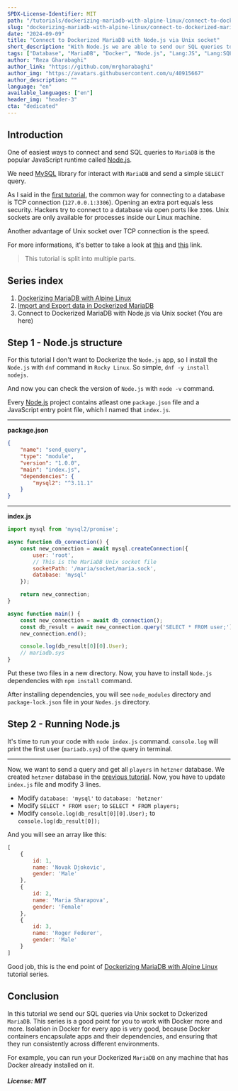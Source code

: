 ```yaml
---
SPDX-License-Identifier: MIT
path: "/tutorials/dockerizing-mariadb-with-alpine-linux/connect-to-dockerized-mariadb-with-nodejs-via-unix-socket"
slug: "dockerizing-mariadb-with-alpine-linux/connect-to-dockerized-mariadb-with-nodejs-via-unix-socket"
date: "2024-09-09"
title: "Connect to Dockerized MariaDB with Node.js via Unix socket"
short_description: "With Node.js we are able to send our SQL queries to a Dockerized MariaDB."
tags: ["Database", "MariaDB", "Docker", "Node.js", "Lang:JS", "Lang:SQL"]
author: "Reza Gharabaghi"
author_link: "https://github.com/mrgharabaghi"
author_img: "https://avatars.githubusercontent.com/u/40915667"
author_description: ""
language: "en"
available_languages: ["en"]
header_img: "header-3"
cta: "dedicated"
---
```


## Introduction

One of easiest ways to connect and send SQL queries to `MariaDB` is the popular JavaScript runtime called [Node.js][nodejs].

We need [MySQL][mysql2] library for interact with `MariaDB` and send a simple `SELECT` query.

As I said in the [first tutorial][first_tutorial], the common way for connecting to a database is TCP connection (`127.0.0.1:3306`). Opening an extra port equals less security. Hackers try to connect to a database via open ports like `3306`. Unix sockets are only available for processes inside our Linux machine.

Another advantage of Unix socket over TCP connection is the speed.

For more informations, it's better to take a look at [this][ref1] and [this][ref2] link.

> This tutorial is split into multiple parts.

## Series index

1. [Dockerizing MariaDB with Alpine Linux][first_tutorial]
2. [Import and Export data in Dockerized MariaDB][second_tutorial]
3. Connect to Dockerized MariaDB with Node.js via Unix socket (You are here)

## Step 1 - Node.js structure

For this tutorial I don't want to Dockerize the `Node.js` app, so I install the `Node.js` with `dnf` command in `Rocky Linux`. So simple, `dnf -y install nodejs`.

And now you can check the version of `Node.js` with `node -v` command.

Every [Node.js][nodejs] project contains atleast one `package.json` file and a JavaScript entry point file, which I named that `index.js`.

----------------------------------

**package.json**
```json
{
    "name": "send_query",
    "type": "module",
    "version": "1.0.0",
    "main": "index.js",
    "dependencies": {
        "mysql2": "^3.11.1"
    }
}
```

----------------------------------

**index.js**
```js
import mysql from 'mysql2/promise';

async function db_connection() {
    const new_connection = await mysql.createConnection({
        user: 'root',
        // This is the MariaDB Unix socket file
        socketPath: '/maria/socket/maria.sock',
        database: 'mysql'
    });

    return new_connection;
}

async function main() {
    const new_connection = await db_connection();
    const db_result = await new_connection.query('SELECT * FROM user;');
    new_connection.end();

    console.log(db_result[0][0].User);
    // mariadb.sys
}
```

Put these two files in a new directory. Now, you have to install `Node.js` dependencies with `npm install` command.

After installing dependencies, you will see `node_modules` directory and `package-lock.json` file in your `Nodes.js` directory.

## Step 2 - Running Node.js

It's time to run your code with `node index.js` command. `console.log` will print the first user (`mariadb.sys`) of the query in terminal.

----------------------------------

Now, we want to send a query and get all `players` in `hetzner` database. We created `hetzner` database in the [previous tutorial][second_tutorial]. Now, you have to update `index.js` file and modify 3 lines.

- Modify `database: 'mysql'` to `database: 'hetzner'`
- Modify `SELECT * FROM user;` to `SELECT * FROM players;`
- Modify `console.log(db_result[0][0].User);` to `console.log(db_result[0]);`

And you will see an array like this:

```js
[
    {
        id: 1,
        name: 'Novak Djokovic',
        gender: 'Male'
    },
    {
        id: 2,
        name: 'Maria Sharapova',
        gender: 'Female'
    },
    {
        id: 3,
        name: 'Roger Federer',
        gender: 'Male'
    }
]
```

Good job, this is the end point of [Dockerizing MariaDB with Alpine Linux][first_tutorial] tutorial series.

## Conclusion

In this tutorial we send our SQL queries via Unix socket to Dckerized `MariaDB`. This series is a good point for you to work with Docker more and more. Isolation in Docker for every app is very good, because Docker containers encapsulate apps and their dependencies, and ensuring that they run consistently across different environments.

For example, you can run your Dockerized `MariaDB` on any machine that has Docker already installed on it.

##### License: MIT

[first_tutorial]: /tutorials/dockerizing-mariadb-with-alpine-linux
[second_tutorial]: /tutorials/dockerizing-mariadb-with-alpine-linux/import-and-export-data-in-dockerized-mariadb

[nodejs]: https://nodejs.org/en
[mysql2]: https://www.npmjs.com/package/mysql2
[ref1]: https://stackoverflow.com/a/15952170/16537476
[ref2]: https://lists.freebsd.org/pipermail/freebsd-performance/2005-February/001143.html
